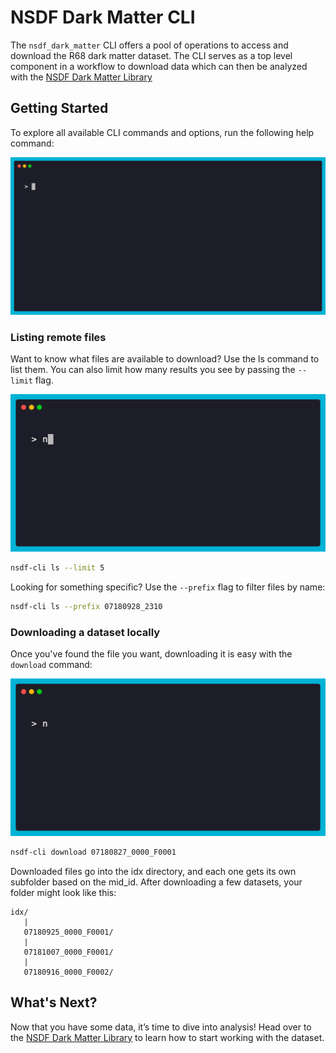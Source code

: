 # NSDF Dark Matter CLI

The `nsdf_dark_matter` CLI offers a pool of operations to access and download the R68 dark matter dataset. The CLI serves as a top level component in a workflow to download data which can
then be analyzed with the [NSDF Dark Matter Library](https://github.com/nsdf-fabric/nsdf-slac/tree/main/nsdf_dark_matter)

## Getting Started

To explore all available CLI commands and options, run the following help command:

![Help Command](../assets/cli/cli-help.gif)

### Listing remote files

Want to know what files are available to download? Use the ls command to list them. You can also limit how many results you see by passing the `--limit` flag.

![List command](../assets/cli/cli-ls.gif)

```bash
nsdf-cli ls --limit 5
```

Looking for something specific? Use the `--prefix` flag to filter files by name:

```bash
nsdf-cli ls --prefix 07180928_2310
```

### Downloading a dataset locally

Once you've found the file you want, downloading it is easy with the `download` command:

![Download Command](../assets/cli/cli-download.gif)

```bash
nsdf-cli download 07180827_0000_F0001
```

Downloaded files go into the idx directory, and each one gets its own subfolder based on the mid_id. After downloading a few datasets, your folder might look like this:

```console
idx/
   |
   07180925_0000_F0001/
   |
   07181007_0000_F0001/
   |
   07180916_0000_F0002/
```

## What's Next?

Now that you have some data, it’s time to dive into analysis! Head over to the [NSDF Dark Matter Library](https://github.com/nsdf-fabric/nsdf-slac/tree/main/nsdf_dark_matter) to learn how to start working with the dataset.
